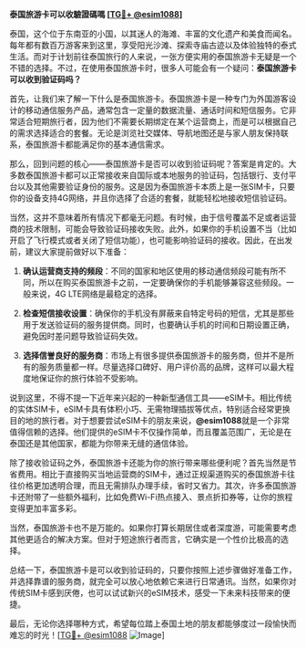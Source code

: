 **泰国旅游卡可以收驗證碼嗎 [[TG💪+ @esim1088](https://t.me/s/esim1088)]**

泰国，这个位于东南亚的小国，以其迷人的海滩、丰富的文化遗产和美食而闻名。每年都有数百万游客来到这里，享受阳光沙滩、探索寺庙古迹以及体验独特的泰式生活。而对于计划前往泰国旅行的人来说，一张方便实用的泰国旅游卡无疑是一个不错的选择。不过，在使用泰国旅游卡时，很多人可能会有一个疑问：**泰国旅游卡可以收到验证码吗？**

首先，让我们来了解一下什么是泰国旅游卡。泰国旅游卡是一种专门为外国游客设计的移动通信服务产品，通常包含一定量的数据流量、通话时间和短信服务。它非常适合短期旅行者，因为他们不需要长期绑定在某个运营商上，而是可以根据自己的需求选择适合的套餐。无论是浏览社交媒体、导航地图还是与家人朋友保持联系，泰国旅游卡都能满足你的基本通信需求。

那么，回到问题的核心——泰国旅游卡是否可以收到验证码呢？答案是肯定的。大多数泰国旅游卡都可以正常接收来自国际或本地服务的验证码，包括银行、支付平台以及其他需要验证身份的服务。这是因为泰国旅游卡本质上是一张SIM卡，只要你的设备支持4G网络，并且你选择了合适的套餐，就能轻松地接收短信验证码。

当然，这并不意味着所有情况下都毫无问题。有时候，由于信号覆盖不足或者运营商的技术限制，可能会导致验证码接收失败。此外，如果你的手机设置不当（比如开启了飞行模式或者关闭了短信功能），也可能影响验证码的接收。因此，在出发前，建议大家提前做好以下准备：

1. **确认运营商支持的频段**：不同的国家和地区使用的移动通信频段可能有所不同，所以在购买泰国旅游卡之前，一定要确保你的手机能够兼容这些频段。一般来说，4G LTE网络是最稳定的选择。
   
2. **检查短信接收设置**：确保你的手机没有屏蔽来自特定号码的短信，尤其是那些用于发送验证码的服务提供商。同时，也要确认手机的时间和日期设置正确，避免因时差问题导致验证码失效。

3. **选择信誉良好的服务商**：市场上有很多提供泰国旅游卡的服务商，但并不是所有的服务质量都一样。尽量选择口碑好、用户评价高的品牌，这样可以最大程度地保证你的旅行体验不受影响。

说到这里，不得不提一下近年来兴起的一种新型通信工具——eSIM卡。相比传统的实体SIM卡，eSIM卡具有体积小巧、无需物理插拔等优点，特别适合经常更换目的地的旅行者。对于想要尝试eSIM卡的朋友来说，**@esim1088**就是一个非常值得信赖的选择。他们提供的eSIM卡不仅操作简单，而且覆盖范围广，无论是在泰国还是其他国家，都能为你带来无缝的通信体验。

除了接收验证码之外，泰国旅游卡还能为你的旅行带来哪些便利呢？首先当然是节省费用。相比于直接购买当地运营商的SIM卡，通过正规渠道购买的泰国旅游卡往往价格更加透明合理，而且无需排队办理手续，省时又省力。其次，许多泰国旅游卡还附带了一些额外福利，比如免费Wi-Fi热点接入、景点折扣券等，让你的旅程变得更加丰富多彩。

当然，泰国旅游卡也不是万能的。如果你打算长期居住或者深度游，可能需要考虑其他更适合的解决方案。但对于短途旅行者而言，它确实是一个性价比极高的选择。

总结一下，泰国旅游卡是可以收到验证码的，只要你按照上述步骤做好准备工作，并选择靠谱的服务商，就完全可以放心地依赖它来进行日常通讯。当然，如果你对传统SIM卡感到厌倦，也可以试试新兴的eSIM技术，感受一下未来科技带来的便捷。

最后，无论你选择哪种方式，希望每位踏上泰国土地的朋友都能够度过一段愉快而难忘的时光！[[TG💪+ @esim1088](https://t.me/s/esim1088) ![Image](https://i.postimg.cc/4NQfJmqS/Snipaste-2025-05-13-00-14-12.png)]